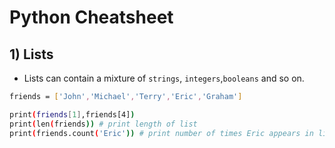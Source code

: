 # Python Cheatsheet

## 1) Lists
- Lists can contain a mixture of `strings`, `integers`,`booleans` and so on.
```bash
friends = ['John','Michael','Terry','Eric','Graham']

print(friends[1],friends[4])
print(len(friends)) # print length of list
print(friends.count('Eric')) # print number of times Eric appears in list
```